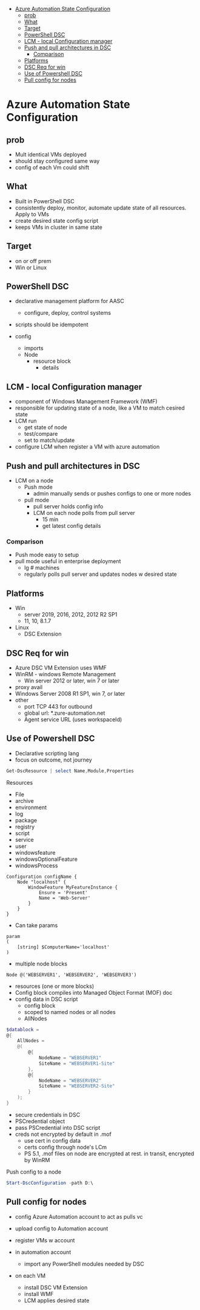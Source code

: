 - [Azure Automation State Configuration](#azure-automation-state-configuration)
  - [prob](#prob)
  - [What](#what)
  - [Target](#target)
  - [PowerShell DSC](#powershell-dsc)
  - [LCM - local Configuration manager](#lcm---local-configuration-manager)
  - [Push and pull architectures in DSC](#push-and-pull-architectures-in-dsc)
    - [Comparison](#comparison)
  - [Platforms](#platforms)
  - [DSC Req for win](#dsc-req-for-win)
  - [Use of Powershell DSC](#use-of-powershell-dsc)
  - [Pull config for nodes](#pull-config-for-nodes)

# Azure Automation State Configuration

## prob
* Mult identical VMs deployed
* should stay configured same way
* config of each Vm could shift

## What
* Built in PowerShell DSC
* consistently deploy, monitor, automate update state of all resources. Apply to VMs
* create desired state config script
* keeps VMs in cluster in same state
  
## Target
* on or off prem
* Win or Linux

## PowerShell DSC
* declarative management platform for AASC
  * configure, deploy, control systems
* scripts should be idempotent

* config
  * imports
  * Node
    * resource block
      * details


## LCM - local Configuration manager
* component of Windows Management Framework (WMF) 
* responsible for updating state of a node, like a VM to match cesired state
* LCM run
  * get state of node
  * test/compare
  * set to match/update
* configure LCM when register a VM with azure automation


## Push and pull architectures in DSC
* LCM on a node
  * Push mode
    * admin manually sends or pushes configs to one or more nodes
  * pull mode
    * pull server holds config info
    * LCM on each node polls from pull server
      * 15 min
      * get latest config details

### Comparison
* Push mode easy to setup
* pull mode useful in enterprise deployment
  * lg # machines
  * regularly polls pull server and updates nodes w desired state

## Platforms
* Win
  * server 2019, 2016, 2012, 2012 R2 SP1
  * 11, 10, 8.1.7
* Linux
  * DSC Extension

## DSC Req for win
* Azure DSC VM Extension uses WMF
* WinRM - windows Remote Management
  * Win server 2012 or later, win 7 or later
* proxy avail
* Windows Server 2008 R1 SP1, win 7, or later
* other
  * port TCP 443 for outbound
  * global url: *.zure-automation.net
  * Agent service URL (uses workspaceId)


## Use of Powershell DSC
* Declarative scripting lang
* focus on outcome, not journey

```ps1
Get-DscResource | select Name,Module,Properties
```


Resources
* File
* archive
* environment
* log
* package
* registry
* script
* service
* user
* windowsfeature
* windowsOptionalFeature
* windowsProcess

```
Configuration configName {
    Node "localhost" {
        WindowFeature MyFeatureInstance {
            Ensure = 'Present'
            Name = 'Web-Server'
        }
    }
}

```

* Can take params
```
param
(
    [string] $ComputerName='localhost'
)
```

* multiple node blocks

```
Node @('WEBSERVER1', 'WEBSERVER2', 'WEBSERVER3')
```

* resources (one or more blocks)
* Config block compiles into Managed Object Format (MOF) doc
* config data in DSC script
  * config block
  * scoped to named nodes or all nodes
  * AllNodes

```ps1
$datablock =
@{
    AllNodes =
    @(
        @{
            NodeName = "WEBSERVER1"
            SiteName = "WEBSERVER1-Site"
        },
        @{
            NodeName = "WEBSERVER2"
            SiteName = "WEBSERVER2-Site"
        }
    );
}
```

* secure credentials in DSC
* PSCredential object
* pass PSCredential into DSC script
* creds not encrypted by default in .mof
  * use cert in config data
  * certs config through node's LCm
  * PS 5.1, .mof files on node are encrypted at rest. in transit, encrypted by WinRM

Push config to a node
```ps1
Start-DscConfiguration -path D:\
```

## Pull config for nodes
* config Azure Automation account to act as pulls vc
* upload config to Automation account
* register VMs w account
* in automation account 
  * import any PowerShell modules needed by DSC

* on each VM
  * install DSC VM Extension
  * install WMF
  * LCM applies desired state